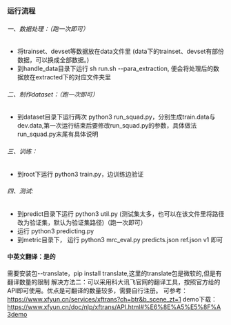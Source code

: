 ### 运行流程  
###### 一、数据处理：（跑一次即可）
* 将trainset、devset等数据放在data文件里 (data下的trainset、devset有部份数据，可以换成全部数据。)
* 到handle_data目录下运行 sh run.sh --para_extraction, 便会将处理后的数据放在extracted下的对应文件夹里
###### 二、制作dataset：（跑一次即可）
* 到dataset目录下运行两次 python3 run_squad.py，分别生成train.data与dev.data,第一次运行结束后要修改run_squad.py的参数，具体做法run_squad.py末尾有具体说明
###### 三、训练：
* 到root下运行 python3 train.py，边训练边验证
###### 四、测试:
* 到predict目录下运行 python3 util.py (测试集太多，也可以在该文件里将路径改为验证集，默认为验证集路径)（跑一次即可）
* 运行 python3 predicting.py
* 到metric目录下， 运行 python3 mrc_eval.py predicts.json ref.json v1 即可

#### 中英文翻译：是的
需要安装包--translate，pip install translate,这里的translate包是微软的,但是有翻译数量的限制
解决方法二：可以采用科大讯飞官网的翻译工具，按照官方给的API即可使用。优点是可翻译的数量较多，需要自行注册。
可参考：https://www.xfyun.cn/services/xftrans?ch=btr&b_scene_zt=1
demo下载：https://www.xfyun.cn/doc/nlp/xftrans/API.html#%E6%8E%A5%E5%8F%A3demo